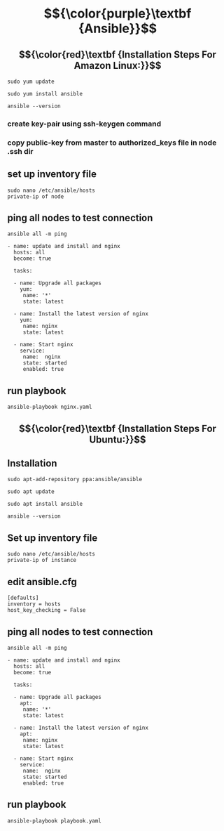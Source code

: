 # $${\color{purple}\textbf {Ansible}}$$
## $${\color{red}\textbf {Installation Steps For Amazon Linux:}}$$
````
sudo yum update
````
````
sudo yum install ansible
````
````
ansible --version
````
### create key-pair using ssh-keygen command
### copy public-key from master to authorized_keys file in node .ssh dir
## set up inventory file
````
sudo nano /etc/ansible/hosts
private-ip of node
````
## ping all nodes to test connection
````
ansible all -m ping
````
````
- name: update and install and nginx
  hosts: all
  become: true

  tasks:
   
  - name: Upgrade all packages
    yum:
     name: '*'
     state: latest
      
  - name: Install the latest version of nginx
    yum:
     name: nginx
     state: latest
      
  - name: Start nginx
    service:
     name:  nginx
     state: started
     enabled: true
````

## run playbook
````
ansible-playbook nginx.yaml
````
## $${\color{red}\textbf {Installation Steps For Ubuntu:}}$$
## Installation
````
sudo apt-add-repository ppa:ansible/ansible
````
````
sudo apt update
````
````
sudo apt install ansible
````
````
ansible --version
````
## Set up inventory file
````
sudo nano /etc/ansible/hosts
private-ip of instance
````
## edit ansible.cfg
````
[defaults]
inventory = hosts
host_key_checking = False
````
## ping all nodes to test connection
````
ansible all -m ping
````
````
- name: update and install and nginx
  hosts: all
  become: true

  tasks:
   
  - name: Upgrade all packages
    apt:
     name: '*'
     state: latest
      
  - name: Install the latest version of nginx
    apt:
     name: nginx
     state: latest
      
  - name: Start nginx
    service:
     name:  nginx
     state: started
     enabled: true
````
## run playbook
````
ansible-playbook playbook.yaml
````

